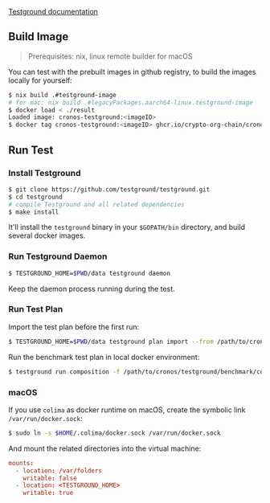 [Testground documentation](https://docs.testground.ai/)

## Build Image

>  Prerequisites: nix, linux remote builder for macOS

You can test with the prebuilt images in github registry, to build the images locally for yourself:

```bash
$ nix build .#testground-image
# for mac: nix build .#legacyPackages.aarch64-linux.testground-image
$ docker load < ./result
Loaded image: cronos-testground:<imageID>
$ docker tag cronos-testground:<imageID> ghcr.io/crypto-org-chain/cronos-testground:latest
```

## Run Test

### Install Testground

```bash
$ git clone https://github.com/testground/testground.git
$ cd testground
# compile Testground and all related dependencies
$ make install
```

It'll install the `testground` binary in your `$GOPATH/bin` directory, and build several docker images.

### Run Testground Daemon

```bash
$ TESTGROUND_HOME=$PWD/data testground daemon
```

Keep the daemon process running during the test.

### Run Test Plan

Import the test plan before the first run:

```bash
$ TESTGROUND_HOME=$PWD/data testground plan import --from /path/to/cronos/testground/benchmark
```

Run the benchmark test plan in local docker environment:

```bash
$ testground run composition -f /path/to/cronos/testground/benchmark/compositions/local.toml --wait
```

### macOS

If you use `colima` as docker runtime on macOS, create the symbolic link `/var/run/docker.sock`:

```bash
$ sudo ln -s $HOME/.colima/docker.sock /var/run/docker.sock
```

And mount the related directories into the virtual machine:

```toml
mounts:
  - location: /var/folders
    writable: false
  - location: <TESTGROUND_HOME>
    writable: true
```

